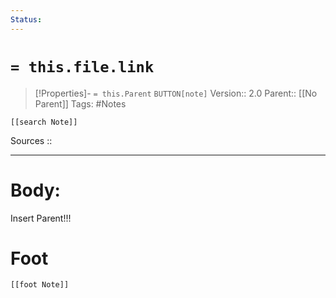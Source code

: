 ```yaml
---
Status: 
---
```

# `= this.file.link`
>[!Properties]- `= this.Parent` `BUTTON[note]` 
>Version:: 2.0
>Parent:: [[No Parent]]
>Tags: #Notes 
```meta-bind-embed
[[search Note]]
```
Sources :: 
***
# Body:



Insert Parent!!!






# Foot
```meta-bind-embed
[[foot Note]]
```